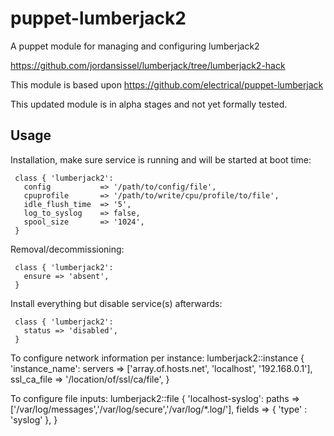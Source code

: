 # puppet-lumberjack2

A puppet module for managing and configuring lumberjack2

https://github.com/jordansissel/lumberjack/tree/lumberjack2-hack

This module is based upon https://github.com/electrical/puppet-lumberjack 

This updated module is in alpha stages and not yet formally tested.

## Usage

Installation, make sure service is running and will be started at boot time:

     class { 'lumberjack2': 
       config           => '/path/to/config/file',
       cpuprofile       => '/path/to/write/cpu/profile/to/file',
       idle_flush_time  => '5',
       log_to_syslog    => false,
       spool_size       => '1024',
     }

Removal/decommissioning:

     class { 'lumberjack2':
       ensure => 'absent',
     }

Install everything but disable service(s) afterwards:

     class { 'lumberjack2':
       status => 'disabled',
     }

To configure network information per instance:
    lumberjack2::instance { 'instance_name':
        servers     => ['array.of.hosts.net', 'localhost', '192.168.0.1'],
        ssl_ca_file => '/location/of/ssl/ca/file',
    }

To configure file inputs:
    lumberjack2::file { 'localhost-syslog':
        paths    => ['/var/log/messages','/var/log/secure','/var/log/*.log/'],
        fields   => { 'type' : 'syslog' }, 
    }
